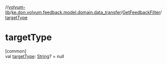 //[volyum-lib](../../../index.md)/[ke.don.volyum.feedback.model.domain.data_transfer](../index.md)/[GetFeedbackFilter](index.md)/[targetType](target-type.md)

# targetType

[common]\
val [targetType](target-type.md): [String](https://kotlinlang.org/api/core/kotlin-stdlib/kotlin/-string/index.html)? = null
